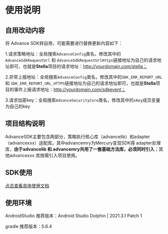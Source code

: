 # 使用说明

## 自用改动内容

将 Advance SDK转自用，可能需要进行替换更新内容如下：

1.请求策略地址：全局搜索`AdvanceConfig`类名，修改其中的`AdvanceSdkRequestUrl` 和 `AdvanceSdkRequestUrlHttps`链接地址为自己的请求地址即可，也就是**Stella**项目的请求地址：http://yourdomain.com/stella；

2.异常上报地址：全局搜索`AdvanceConfig`类名，修改其中的`SDK_ERR_REPORT_URL` 和 `SDK_ERR_REPORT_URL_HTTPS`链接地址为自己的请求地址即可，也就是**Stella**项目的事件上报请求地址：http://yourdomain.com/sdkevent；

3.请求加密key：全局搜索`AdvanceSecurityCore`类名，修改其中的`sKey`成员变量为自己的key


## 项目结构说明

AdvanceSDK主要包含两部分，策略执行核心库（advancelib）和adapter（advancexxx）适配库。其中advancemry为Mercury变现SDK得 adapter处理库，**由于advancelib 和 advancemry共用了一套基础方法库，必须同时引入**；其他advancexxx 库按需引入项目使用。


## SDK使用

[点击查看具体使用文档](https://www.bayescom.com/docsify/docs/#/advance/android/start/start)

## 使用环境

AndroidStudio 推荐版本：Android Studio Dolphin | 2021.3.1 Patch 1

gradle 推荐版本：5.6.4
